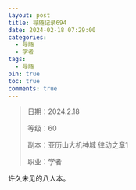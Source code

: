 ```yaml
---
layout: post
title: 导随记录694
date: 2024-02-18 07:29:00
categories:
  - 导随
  - 学者
tags:
  - 导随
pin: true
toc: true
comments: true
---
```

> 日期：2024.2.18
>
> 等级：60
>
> 副本：亚历山大机神城 律动之章1
>
> 职业：学者

许久未见的八人本。
